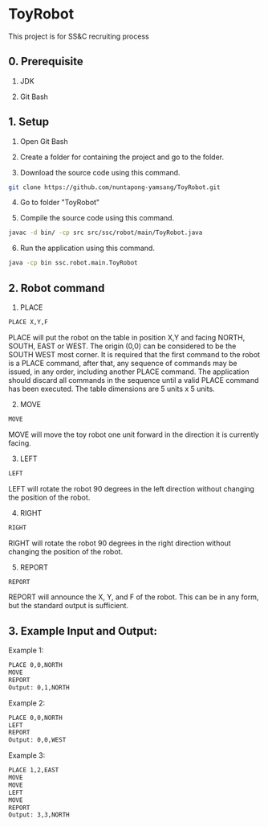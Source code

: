 # ToyRobot
This project is for SS&amp;C recruiting process

## 0. Prerequisite
1. JDK

2. Git Bash

## 1. Setup
1. Open Git Bash

2. Create a folder for containing the project and go to the folder.

3. Download the source code using this command.
```bash
git clone https://github.com/nuntapong-yamsang/ToyRobot.git
```

4. Go to folder "ToyRobot"

5. Compile the source code using this command.
```bash
javac -d bin/ -cp src src/ssc/robot/main/ToyRobot.java
```

6. Run the application using this command.
```bash
java -cp bin ssc.robot.main.ToyRobot
```

## 2. Robot command
1. PLACE
```bash
PLACE X,Y,F
```
PLACE will put the robot on the table in position X,Y and facing NORTH, SOUTH, EAST or WEST. The origin (0,0) can be considered to be the SOUTH WEST most corner. It is required that the first command to the robot is a PLACE command, after that, any sequence of commands may be issued, in any order, including another PLACE command. The application should discard all commands in the sequence until a valid PLACE command has been executed.
The table dimensions are 5 units x 5 units. 

2. MOVE
```bash
MOVE
```
MOVE will move the toy robot one unit forward in the direction it is currently facing.

3. LEFT
```bash
LEFT
```
LEFT will rotate the robot 90 degrees in the left direction without changing the position of the robot.

4. RIGHT
```bash
RIGHT
```
RIGHT will rotate the robot 90 degrees in the right direction without changing the position of the robot.

5. REPORT
```bash
REPORT
```
REPORT will announce the X, Y, and F of the robot. This can be in any form, but the standard output is
sufficient.

## 3. Example Input and Output:
Example 1:
```bash
PLACE 0,0,NORTH
MOVE
REPORT
Output: 0,1,NORTH
```

Example 2:
```bash
PLACE 0,0,NORTH
LEFT
REPORT
Output: 0,0,WEST
```

Example 3:
```bash
PLACE 1,2,EAST
MOVE
MOVE
LEFT
MOVE
REPORT
Output: 3,3,NORTH
```
